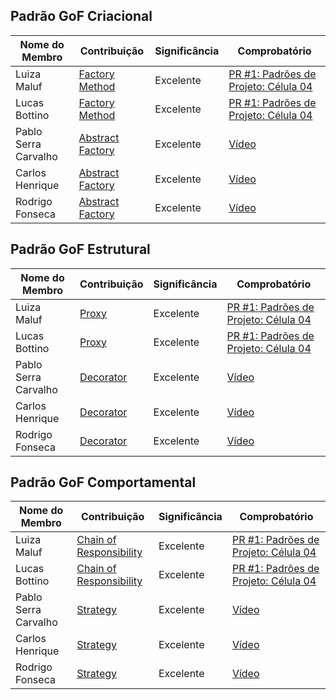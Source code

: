 ## Padrão GoF Criacional

| Nome do Membro | Contribuição | Significância | Comprobatório |
| ---- | ----- | ------ | ---- |
| Luiza Maluf | [Factory Method](3.1.1.FactoryMethod.md) | Excelente | [PR #1: Padrões de Projeto: Célula 04](https://github.com/UnBArqDsw2025-1-Turma01/2025.1-T01-_G3_EuMeAmo_Entrega_03/pull/1)|
| Lucas Bottino | [Factory Method](3.1.1.FactoryMethod.md) | Excelente | [PR #1: Padrões de Projeto: Célula 04](https://github.com/UnBArqDsw2025-1-T01-_G3_EuMeAmo_Entrega_03/pull/1)|
| Pablo Serra Carvalho| [Abstract Factory](3.1.2.AbstractFactory.md) | Excelente | [Vídeo](https://youtu.be/KxxU4OKi-FA) |
| Carlos Henrique| [Abstract Factory](3.1.2.AbstractFactory.md) | Excelente | [Vídeo](https://youtu.be/KxxU4OKi-FA) |
| Rodrigo Fonseca| [Abstract Factory](3.1.2.AbstractFactory.md) | Excelente | [Vídeo](https://youtu.be/KxxU4OKi-FA) |

## Padrão GoF Estrutural

| Nome do Membro | Contribuição | Significância | Comprobatório |
| ---- | ----- | ------ | ---- |
| Luiza Maluf | [Proxy](3.2.2.Proxy.md) | Excelente | [PR #1: Padrões de Projeto: Célula 04](https://github.com/UnBArqDsw2025-1-T01-_G3_EuMeAmo_Entrega_03/pull/1)|
| Lucas Bottino | [Proxy](3.2.2.Proxy.md) | Excelente | [PR #1: Padrões de Projeto: Célula 04](https://github.com/UnBArqDsw2025-1-T01-_G3_EuMeAmo_Entrega_03/pull/1)|
| Pablo Serra Carvalho| [Decorator](3.2.1.Decorator.md) | Excelente | [Vídeo](https://youtu.be/KxxU4OKi-FA) |
| Carlos Henrique| [Decorator](3.2.1.Decorator.md) | Excelente | [Vídeo](https://youtu.be/KxxU4OKi-FA) |
| Rodrigo Fonseca| [Decorator](3.2.1.Decorator.md) | Excelente | [Vídeo](https://youtu.be/KxxU4OKi-FA) |

## Padrão GoF Comportamental

| Nome do Membro | Contribuição | Significância | Comprobatório |
| ---- | ----- | ------ | ---- |
| Luiza Maluf | [Chain of Responsibility](3.3.2.ChainofResponsibility.md) | Excelente | [PR #1: Padrões de Projeto: Célula 04](https://github.com/UnBArqDsw2025-1-T01-_G3_EuMeAmo_Entrega_03/pull/1)|
| Lucas Bottino | [Chain of Responsibility](3.3.2.ChainofResponsibility.md)  | Excelente | [PR #1: Padrões de Projeto: Célula 04](https://github.com/UnBArqDsw2025-1-T01-_G3_EuMeAmo_Entrega_03/pull/1)|
| Pablo Serra Carvalho| [Strategy](3.3.1.Strategy.md) | Excelente | [Vídeo](https://youtu.be/KxxU4OKi-FA) |
| Carlos Henrique| [Strategy](3.3.1.Strategy.md) | Excelente | [Vídeo](https://youtu.be/KxxU4OKi-FA) |
| Rodrigo Fonseca| [Strategy](3.3.1.Strategy.md) | Excelente | [Vídeo](https://youtu.be/KxxU4OKi-FA) |
